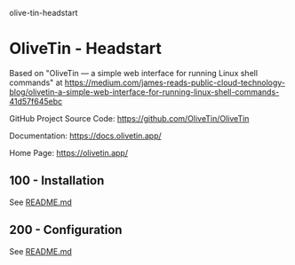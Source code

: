 olive-tin-headstart
# OliveTin - Headstart

Based on "OliveTin — a simple web interface for running Linux shell commands" at https://medium.com/james-reads-public-cloud-technology-blog/olivetin-a-simple-web-interface-for-running-linux-shell-commands-41d57f645ebc

GitHub Project Source Code: https://github.com/OliveTin/OliveTin

Documentation: https://docs.olivetin.app/

Home Page: https://olivetin.app/

## 100 - Installation

See [README.md](./100/README.md)

## 200 - Configuration

See [README.md](./200/README.md)
